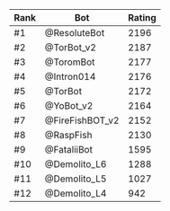 Rank|Bot|Rating
---|---|---
#1|@ResoluteBot|2196
#2|@TorBot_v2|2187
#3|@ToromBot|2177
#4|@Intron014|2176
#5|@TorBot|2172
#6|@YoBot_v2|2164
#7|@FireFishBOT_v2|2152
#8|@RaspFish|2130
#9|@FataliiBot|1595
#10|@Demolito_L6|1288
#11|@Demolito_L5|1027
#12|@Demolito_L4|942
